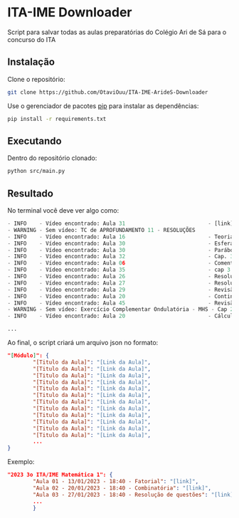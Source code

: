 # ITA-IME Downloader

Script para salvar todas as aulas preparatórias do Colégio Ari de Sá para o concurso do ITA





## Instalação

Clone o repositório:
```bash
git clone https://github.com/OtaviOuu/ITA-IME-ArideS-Downloader
```

Use o gerenciador de pacotes [pip](https://pip.pypa.io/en/stable/) para instalar as dependências:

```bash
pip install -r requirements.txt
```

## Executando
Dentro do repositório clonado:

```bash
python src/main.py
```


## Resultado

No terminal você deve ver algo como:
```python
- INFO    - Vídeo encontrado: Aula 31                          - [link]
- WARNING - Sem vídeo: TC de APROFUNDAMENTO 11 - RESOLUÇÕES
- INFO    - Vídeo encontrado: Aula 16                          - Teoria do orbital molecular - [link]
- INFO    - Vídeo encontrado: Aula 30                          - Esfera Condutora            - [link]
- INFO    - Vídeo encontrado: Aula 30                          - Parábola de segurança       - [link]
- INFO    - Vídeo encontrado: Aula 32                          - Cap. 3 Top. 1G             - [link]
- INFO    - Vídeo encontrado: Aula 06                          - Comentários Simulado 2      - [link]
- INFO    - Vídeo encontrado: Aula 35                          - cap 3 top 2 a              - [link]
- INFO    - Vídeo encontrado: Aula 26                          - Resolução de Questões       - [link]
- INFO    - Vídeo encontrado: Aula 27                          - Resolução de Questões       - [link]
- INFO    - Vídeo encontrado: Aula 29                          - Revisão                    - [link]
- INFO    - Vídeo encontrado: Aula 20                          - Continuação Revisão         - [link]
- INFO    - Vídeo encontrado: Aula 45                          - Revisão IME                - [link]
- WARNING - Sem vídeo: Exercício Complementar Ondulatória - MHS - Cap 2, 3 e 4
- INFO    - Vídeo encontrado: Aula 20                          - Cálculo de Potencial Elétrico - [link]

...
```

Ao final, o script criará um arquivo json no formato:

```json
"[Módulo]": {
        "[Titulo da Aula]": "[Link da Aula]",
        "[Titulo da Aula]": "[Link da Aula]",
        "[Titulo da Aula]": "[Link da Aula]",
        "[Titulo da Aula]": "[Link da Aula]",
        "[Titulo da Aula]": "[Link da Aula]",
        "[Titulo da Aula]": "[Link da Aula]",
        "[Titulo da Aula]": "[Link da Aula]",
        "[Titulo da Aula]": "[Link da Aula]",
        "[Titulo da Aula]": "[Link da Aula]",
        "[Titulo da Aula]": "[Link da Aula]",
        "[Titulo da Aula]": "[Link da Aula]",
        "[Titulo da Aula]": "[Link da Aula]",
        ...
}
```
Exemplo:
```json
"2023 3o ITA/IME Matemática 1": {
        "Aula 01 - 13/01/2023 - 18:40 - Fatorial": "[link]",
        "Aula 02 - 20/01/2023 - 18:40 - Combinatória": "[link]",
        "Aula 03 - 27/01/2023 - 18:40 - Resolução de questões": "[link]",
        ...
        }

```
